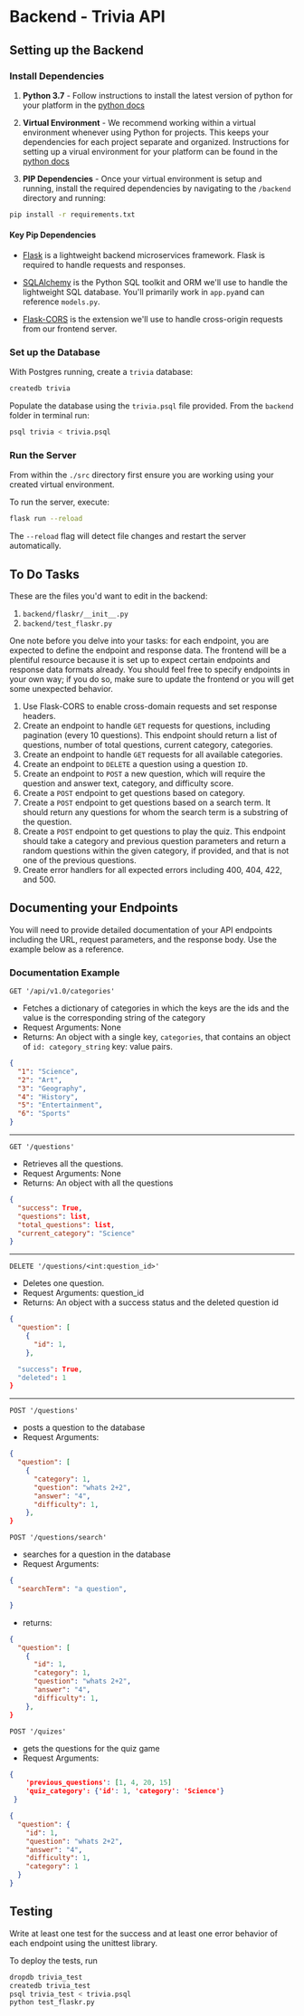 # Backend - Trivia API

## Setting up the Backend

### Install Dependencies

1. **Python 3.7** - Follow instructions to install the latest version of python for your platform in the [python docs](https://docs.python.org/3/using/unix.html#getting-and-installing-the-latest-version-of-python)

2. **Virtual Environment** - We recommend working within a virtual environment whenever using Python for projects. This keeps your dependencies for each project separate and organized. Instructions for setting up a virual environment for your platform can be found in the [python docs](https://packaging.python.org/guides/installing-using-pip-and-virtual-environments/)

3. **PIP Dependencies** - Once your virtual environment is setup and running, install the required dependencies by navigating to the `/backend` directory and running:

```bash
pip install -r requirements.txt
```

#### Key Pip Dependencies

- [Flask](http://flask.pocoo.org/) is a lightweight backend microservices framework. Flask is required to handle requests and responses.

- [SQLAlchemy](https://www.sqlalchemy.org/) is the Python SQL toolkit and ORM we'll use to handle the lightweight SQL database. You'll primarily work in `app.py`and can reference `models.py`.

- [Flask-CORS](https://flask-cors.readthedocs.io/en/latest/#) is the extension we'll use to handle cross-origin requests from our frontend server.

### Set up the Database

With Postgres running, create a `trivia` database:

```bash
createdb trivia
```

Populate the database using the `trivia.psql` file provided. From the `backend` folder in terminal run:

```bash
psql trivia < trivia.psql
```

### Run the Server

From within the `./src` directory first ensure you are working using your created virtual environment.

To run the server, execute:

```bash
flask run --reload
```

The `--reload` flag will detect file changes and restart the server automatically.

## To Do Tasks

These are the files you'd want to edit in the backend:

1. `backend/flaskr/__init__.py`
2. `backend/test_flaskr.py`

One note before you delve into your tasks: for each endpoint, you are expected to define the endpoint and response data. The frontend will be a plentiful resource because it is set up to expect certain endpoints and response data formats already. You should feel free to specify endpoints in your own way; if you do so, make sure to update the frontend or you will get some unexpected behavior.

1. Use Flask-CORS to enable cross-domain requests and set response headers.
2. Create an endpoint to handle `GET` requests for questions, including pagination (every 10 questions). This endpoint should return a list of questions, number of total questions, current category, categories.
3. Create an endpoint to handle `GET` requests for all available categories.
4. Create an endpoint to `DELETE` a question using a question `ID`.
5. Create an endpoint to `POST` a new question, which will require the question and answer text, category, and difficulty score.
6. Create a `POST` endpoint to get questions based on category.
7. Create a `POST` endpoint to get questions based on a search term. It should return any questions for whom the search term is a substring of the question.
8. Create a `POST` endpoint to get questions to play the quiz. This endpoint should take a category and previous question parameters and return a random questions within the given category, if provided, and that is not one of the previous questions.
9. Create error handlers for all expected errors including 400, 404, 422, and 500.

## Documenting your Endpoints

You will need to provide detailed documentation of your API endpoints including the URL, request parameters, and the response body. Use the example below as a reference.

### Documentation Example

`GET '/api/v1.0/categories'`

- Fetches a dictionary of categories in which the keys are the ids and the value is the corresponding string of the category
- Request Arguments: None
- Returns: An object with a single key, `categories`, that contains an object of `id: category_string` key: value pairs.

```json
{
  "1": "Science",
  "2": "Art",
  "3": "Geography",
  "4": "History",
  "5": "Entertainment",
  "6": "Sports"
}
```
---

`GET '/questions'`

- Retrieves all the questions.
- Request Arguments: None
- Returns: An object with all the questions

```json
{
  "success": True,
  "questions": list,
  "total_questions": list,
  "current_category": "Science"
}
```

---

`DELETE '/questions/<int:question_id>'`

- Deletes one question.
- Request Arguments: question_id
- Returns: An object with a success status and the      deleted question id

```json
{
  "question": [
    {
      "id": 1,
    },

  "success": True,
  "deleted": 1
}
```
---

`POST '/questions'`
- posts a question to the database
- Request Arguments: 

```json
{
  "question": [
    {
      "category": 1,
      "question": "whats 2+2",
      "answer": "4",
      "difficulty": 1,
    },
}
```

`POST '/questions/search'`
- searches for a question in the database
- Request Arguments: 

```json
{
  "searchTerm": "a question",

}
```
- returns:

```json
{
  "question": [
    {
      "id": 1,
      "category": 1,
      "question": "whats 2+2",
      "answer": "4",
      "difficulty": 1,
    },
}
```

`POST '/quizes'`
- gets the questions for the quiz game
- Request Arguments: 

```json
{
    'previous_questions': [1, 4, 20, 15]
    'quiz_category': {'id': 1, 'category': 'Science'}
 }
```

```json
{
  "question": {
    "id": 1,
    "question": "whats 2+2",
    "answer": "4",
    "difficulty": 1,
    "category": 1
  }
}
```

## Testing

Write at least one test for the success and at least one error behavior of each endpoint using the unittest library.

To deploy the tests, run

```bash
dropdb trivia_test
createdb trivia_test
psql trivia_test < trivia.psql
python test_flaskr.py
```
